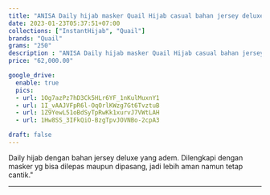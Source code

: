 ```yaml
---
title: "ANISA Daily hijab masker Quail Hijab casual bahan jersey deluxe"
date: 2023-01-23T05:37:51+07:00
collections: ["InstantHijab", "Quail"]
brands: "Quail"
grams: "250"
description : "ANISA Daily hijab masker Quail Hijab casual bahan jersey deluxe"
price: "62,000.00"

google_drive:
  enable: true
  pics:
  - url: 1Og7azPz7hD3Ck5HLr6YF_1nKulMuxnY1
  - url: 1I_vAAJVFpR6l-OqOrlKWzg7Gt6TvztuB
  - url: 1Z9YewL51oBdSyTpRwKk1xurvJ7VWtLAH
  - url: 1Hw8SS_3IFkQiO-BzgTpvJOVNBo-2cpA3

draft: false
---
```


Daily hijab dengan bahan jersey deluxe yang adem. Dilengkapi dengan masker yg bisa dilepas maupun dipasang, jadi lebih aman namun tetap cantik."

-----------    
 
